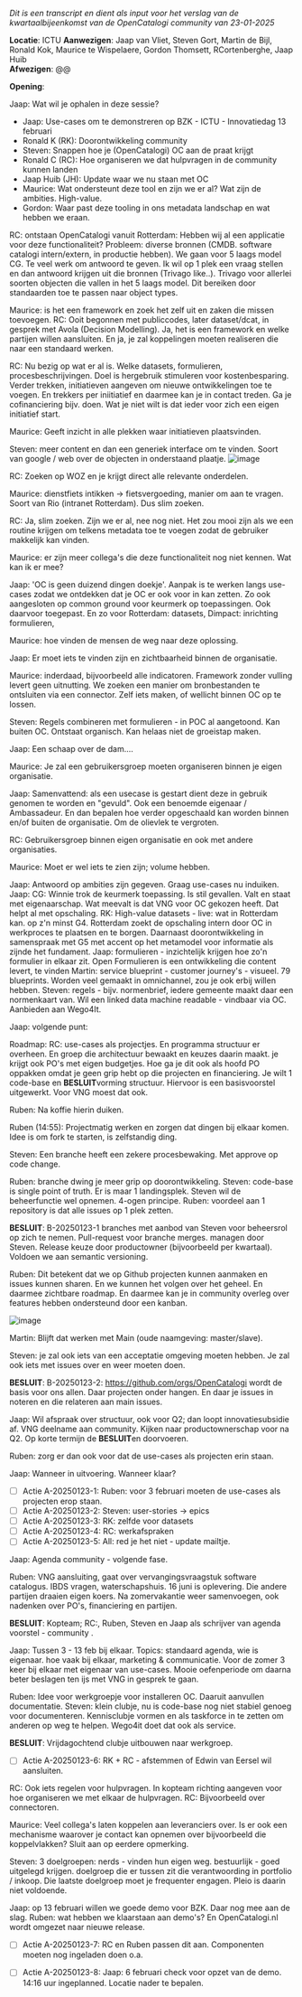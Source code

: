 _Dit is een transcript en dient als input voor het verslag van de kwartaalbijeenkomst van de OpenCatalogi community van 23-01-2025_

**Locatie**: ICTU
**Aanwezigen**: Jaap van Vliet, Steven Gort, Martin de Bijl, Ronald Kok, Maurice te Wispelaere, Gordon Thomsett, RCortenberghe, Jaap Huib  
**Afwezigen**: @@

**Opening**: 

Jaap: Wat wil je ophalen in deze sessie?

- Jaap: Use-cases om te demonstreren op BZK - ICTU - Innovatiedag 13 februari
- Ronald K (RK): Doorontwikkeling community
- Steven: Snappen hoe je (OpenCatalogi) OC aan de praat krijgt
- Ronald C (RC): Hoe organiseren we dat hulpvragen in de community kunnen landen
- Jaap Huib (JH): Update waar we nu staan met OC
- Maurice: Wat ondersteunt deze tool en zijn we er al? Wat zijn de ambities. High-value.
- Gordon: Waar past deze tooling in ons metadata landschap en wat hebben we eraan.

RC: ontstaan OpenCatalogi vanuit Rotterdam: Hebben wij al een applicatie voor deze functionaliteit? Probleem: diverse bronnen (CMDB. software catalogi intern/extern, in productie hebben). We gaan voor 5 laags model CG. Te veel werk om antwoord te geven. Ik wil op 1 plek een vraag stellen en dan antwoord krijgen uit die bronnen (Trivago like..). Trivago voor allerlei soorten objecten die vallen in het 5 laags model. Dit bereiken door standaarden toe te passen naar object types. 

Maurice: is het een framework en zoek het zelf uit en zaken die missen toevoegen. 
RC: Ooit begonnen met publiccodes, later dataset/dcat, in gesprek met Avola (Decision Modelling). Ja, het is een framework en welke partijen willen aansluiten. En ja, je zal koppelingen moeten realiseren die naar een standaard werken.

RC: Nu bezig op wat er al is. Welke datasets, formulieren, procesbeschrijvingen. Doel is hergebruik stimuleren voor kostenbesparing. Verder trekken, initiatieven aangeven om nieuwe ontwikkelingen toe te voegen. En trekkers per iniitiatief en daarmee kan je in contact treden. Ga je cofinanciering bijv. doen. Wat je niet wilt is dat ieder voor zich een eigen initiatief start.

Maurice: Geeft inzicht in alle plekken waar initiatieven plaatsvinden. 

Steven: meer content en dan een generiek interface om te vinden. Soort van google / web over de objecten in onderstaand plaatje.
![image](https://github.com/user-attachments/assets/40a8e903-3c6a-4f5e-8743-74fe3966de1a)

RC: Zoeken op WOZ en je krijgt direct alle relevante onderdelen. 

Maurice: dienstfiets intikken -> fietsvergoeding, manier om aan te vragen. Soort van Rio (intranet Rotterdam). Dus slim zoeken. 

RC: Ja, slim zoeken. Zijn we er al, nee nog niet. Het zou mooi zijn als we een routine krijgen om telkens metadata toe te voegen zodat de gebruiker makkelijk kan vinden.

Maurice: er zijn meer collega's die deze functionaliteit nog niet kennen. Wat kan ik er mee? 

Jaap: 'OC is geen duizend dingen doekje'. Aanpak is te werken langs use-cases zodat we ontdekken dat je OC er ook voor in kan zetten. Zo ook aangesloten op common ground voor keurmerk op toepassingen. Ook daarvoor toegepast.
En zo voor Rotterdam: datasets, Dimpact: inrichting formulieren, 

Maurice: hoe vinden de mensen de weg naar deze oplossing. 

Jaap: Er moet iets te vinden zijn en zichtbaarheid binnen de organisatie. 

Maurice: inderdaad, bijvoorbeeld alle indicatoren. Framework zonder vulling levert geen uitnutting. 
We zoeken een manier om bronbestanden te ontsluiten via een connector. Zelf iets maken, of wellicht binnen OC op te lossen. 

Steven: Regels combineren met formulieren - in POC al aangetoond. Kan buiten OC. Ontstaat organisch. Kan helaas niet de groeistap maken. 

Jaap: Een schaap over de dam.... 

Maurice: Je zal een gebruikersgroep moeten organiseren binnen je eigen organisatie. 

Jaap: Samenvattend: als een usecase is gestart dient deze in gebruik genomen te worden en "gevuld". Ook een benoemde eigenaar / Ambassadeur. En dan bepalen hoe verder opgeschaald kan worden binnen en/of buiten de organisatie. Om de olievlek te vergroten.

RC: Gebruikersgroep binnen eigen organisatie en ook met andere organisaties. 

Maurice: Moet er wel iets te zien zijn; volume hebben. 

Jaap: Antwoord op ambities zijn gegeven. Graag use-cases nu induiken. 
Jaap: CG: Winnie trok de keurmerk toepassing. Is stil gevallen. Valt en staat met eigenaarschap. Wat meevalt is dat VNG voor OC gekozen heeft. Dat helpt al met opschaling. 
RK: High-value datasets - live: wat in Rotterdam kan. op z'n minst G4. Rotterdam zoekt de opschaling intern door OC in werkproces te plaatsen en te borgen. Daarnaast doorontwikkeling in samenspraak met G5 met accent op het metamodel voor informatie als zijnde het fundament.
Jaap: formulieren - inzichtelijk krijgen hoe zo'n formulier in elkaar zit. Open Formulieren is een ontwikkeling die content levert, te vinden 
Martin: service blueprint - customer journey's - visueel. 79 blueprints. Worden veel gemaakt in omnichannel, zou je ook erbij willen hebben.
Steven: regels - bijv. normenbrief, iedere gemeente maakt daar een normenkaart van. Wil een linked data machine readable - vindbaar via OC. Aanbieden aan Wego4It. 

Jaap: volgende punt: 

Roadmap: RC: use-cases als projectjes. En programma structuur er overheen. En groep die architectuur bewaakt en keuzes daarin maakt. je krijgt ook PO's met eigen budgetjes. Hoe ga je dit ook als hoofd PO oppakken omdat je geen grip hebt op die projecten en financiering. Je wilt 1 code-base en **BESLUIT**vorming structuur. 
Hiervoor is een basisvoorstel uitgewerkt. Voor VNG moest dat ook. 

Ruben: Na koffie hierin duiken. 

Ruben (14:55): Projectmatig werken en zorgen dat dingen bij elkaar komen. Idee is om fork te starten, is zelfstandig ding. 

Steven: Een branche heeft een zekere procesbewaking. Met approve op code change. 

Ruben: branche dwing je meer grip op doorontwikkeling. 
Steven: code-base is single point of truth. Er is maar 1 landingsplek. Steven wil de beheerfunctie wel opnemen. 4-ogen principe. 
Ruben: voordeel aan 1 repository is dat alle issues op 1 plek zetten. 

**BESLUIT**: B-20250123-1 branches met aanbod van Steven voor beheersrol op zich te nemen. Pull-request voor branche merges. managen door Steven. Release keuze door productowner (bijvoorbeeld per kwartaal). Voldoen we aan semantic versioning. 

Ruben: Dit betekent dat we op Github projecten kunnen aanmaken en issues kunnen sharen. En we kunnen het volgen over het geheel. En daarmee zichtbare roadmap. En daarmee kan je in community overleg over features hebben ondersteund door een kanban. 

![image](https://github.com/user-attachments/assets/3d509625-d83c-49e1-9d2e-8ead138b0b6f)

Martin: Blijft dat werken met Main (oude naamgeving: master/slave). 

Steven: je zal ook iets van een acceptatie omgeving moeten hebben. Je zal ook iets met issues over en weer moeten doen. 

**BESLUIT**: B-20250123-2: https://github.com/orgs/OpenCatalogi wordt de basis voor ons allen. Daar projecten onder hangen. En daar je issues in noteren en die relateren aan main issues. 

Jaap: Wil afspraak over structuur, ook voor Q2; dan loopt innovatiesubsidie af. VNG deelname aan community. Kijken naar productownerschap voor na Q2. Op korte termijn de **BESLUIT**en doorvoeren. 

Ruben: zorg er dan ook voor dat de use-cases als projecten erin staan. 

Jaap: Wanneer in uitvoering. Wanneer klaar? 

- [ ]  Actie A-20250123-1: Ruben: voor 3 februari moeten de use-cases als projecten erop staan.
- [ ]  Actie A-20250123-2: Steven: user-stories -> epics
- [ ]  Actie A-20250123-3: RK: zelfde voor datasets
- [ ]  Actie A-20250123-4: RC: werkafspraken
- [ ]  Actie A-20250123-5: All: red je het niet - update mailtje. 

Jaap: Agenda community - volgende fase. 

Ruben: VNG aansluiting, gaat over vervangingsvraagstuk software catalogus. IBDS vragen, waterschapshuis. 16 juni is oplevering. Die andere partijen draaien eigen koers. Na zomervakantie weer samenvoegen, ook nadenken over PO's, financiering en partijen. 

**BESLUIT**: Kopteam; RC:, Ruben, Steven en Jaap als schrijver van agenda voorstel - community . 

Jaap: Tussen 3 - 13 feb bij elkaar. Topics: standaard agenda, wie is eigenaar. hoe vaak bij elkaar, marketing & communicatie. Voor de zomer 3 keer bij elkaar met eigenaar van use-cases. Mooie oefenperiode om daarna beter beslagen ten ijs met VNG in gesprek te gaan. 

Ruben: Idee voor werkgroepje voor installeren OC. Daaruit aanvullen documentatie. 
Steven: klein clubje, nu is code-base nog niet stabiel genoeg voor documenteren. Kennisclubje vormen en als taskforce in te zetten om anderen op weg te helpen. Wego4it doet dat ook als service. 

**BESLUIT**: Vrijdagochtend clubje uitbouwen naar werkgroep.
- [ ] Actie A-20250123-6: RK + RC - afstemmen of Edwin van Eersel wil aansluiten.

RC: Ook iets regelen voor hulpvragen. In kopteam richting aangeven voor hoe organiseren we met elkaar de hulpvragen.
RC: Bijvoorbeeld over connectoren.

Maurice: Veel collega's laten koppelen aan leveranciers over. Is er ook een mechanisme waarover je contact kan opnemen over bijvoorbeeld die koppelvlakken? Sluit aan op eerdere opmerking.  

Steven: 3 doelgroepen: nerds - vinden hun eigen weg. bestuurlijk - goed uitgelegd krijgen. doelgroep die er tussen zit die verantwoording in portfolio / inkoop. Die laatste doelgroep moet je frequenter engagen.  Pleio is daarin niet voldoende. 

Jaap: op 13 februari willen we goede demo voor BZK. Daar nog mee aan de slag. 
Ruben: wat hebben we klaarstaan aan demo's? En OpenCatalogi.nl wordt omgezet naar nieuwe release. 

- [ ] Actie A-20250123-7: RC en Ruben passen dit aan. Componenten moeten nog ingeladen doen o.a.
- [ ] Actie A-20250123-8: Jaap: 6 februari check voor opzet van de demo. 14:16 uur ingeplanned. Locatie nader te bepalen. 


